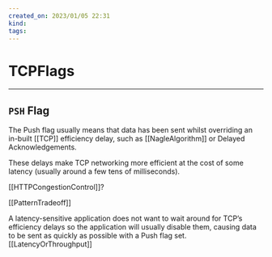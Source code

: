 ```yaml
---
created_on: 2023/01/05 22:31
kind:
tags:
---
```


# TCPFlags

___

## `PSH` Flag

The Push flag usually means that data has been sent whilst overriding an in-built \[\[TCP]] efficiency delay, such as \[\[NagleAlgorithm]] or Delayed Acknowledgements.

These delays make TCP networking more efficient at the cost of some latency (usually around a few tens of milliseconds).

\[\[HTTPCongestionControl]]?

\[\[PatternTradeoff]]

A latency-sensitive application does not want to wait around for TCP’s efficiency delays so the application will usually disable them, causing data to be sent as quickly as possible with a Push flag set. \[\[LatencyOrThroughput]]
